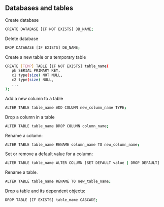 ## Databases and tables

Create database
```bash
CREATE DATABASE [IF NOT EXISTS] DB_NAME;
```

Delete database
```bash
DROP DATABASE [IF EXISTS] DB_NAME;
```

Create a new table or a temporary table
```bash
CREATE [TEMP] TABLE [IF NOT EXISTS] table_name(
   pk SERIAL PRIMARY KEY,
   c1 type(size) NOT NULL,
   c2 type(size) NULL,
   ...
);
```

Add a new column to a table
```bash
ALTER TABLE table_name ADD COLUMN new_column_name TYPE;
```

Drop a column in a table
```bash
ALTER TABLE table_name DROP COLUMN column_name;
```

Rename a column:
```bash
ALTER TABLE table_name RENAME column_name TO new_column_name;
```

Set or remove a default value for a column:
```bash
ALTER TABLE table_name ALTER COLUMN [SET DEFAULT value | DROP DEFAULT]
```

Rename a table.
```bash
ALTER TABLE table_name RENAME TO new_table_name;
```

Drop a table and its dependent objects:
```bash
DROP TABLE [IF EXISTS] table_name CASCADE;
```